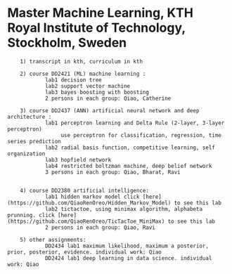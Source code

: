 # Master Machine Learning, KTH Royal Institute of Technology, Stockholm, Sweden

        1) transcript in kth, curriculum in kth
        
        2) course DD2421 (ML) machine learning :  
                lab1 decision tree
                lab2 support vector machine
                lab3 bayes boosting with boosting
                2 persons in each group: Qiao, Catherine
                
        3) course DD2437 (ANN) artificial neural network and deep architecture :
                lab1 perceptron learning and Delta Rule (2-layer, 3-layer perceptron)
                     use perceptron for classification, regression, time series prediction
                lab2 radial basis function, competitive learning, self organization
                lab3 hopfield network
                lab4 restricted boltzman machine, deep belief network
                3 persons in each group: Qiao, Bharat, Ravi
                
                
        4) course DD2380 artificial intelligence:
                lab1 hidden markov model click [here](https://github.com/QiaoRenOreo/Hidden_Markov_Model) to see this lab
                lab2 tictactoe, using minimax algorithm, alphabeta prunning. click [here](https://github.com/QiaoRenOreo/TicTacToe_MiniMax) to see this lab
                2 persons in each group: Qiao, Ravi
                
        5) other assignments: 
                DD2434 lab1 maximum likelihood, maximum a posterior, prior, posterior, evidence. individual work: Qiao       
                DD2424 lab1 deep learning in data science. individual work: Qiao
        
